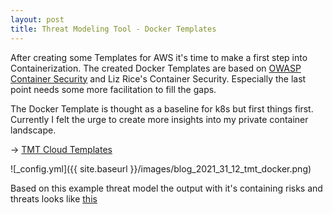 ```yaml
---
layout: post
title: Threat Modeling Tool - Docker Templates
---
```


After creating some Templates for AWS it's time to make a first step into Containerization. The created Docker Templates are based on [OWASP Container Security](https://github.com/OWASP/Docker-Security) and Liz Rice's Container Security. Especially the last point needs some more facilitation to fill the gaps.

The Docker Template is thought as a baseline for k8s but first things first. Currently I felt the urge to create more insights into my private container landscape. 

-> [TMT Cloud Templates](https://github.com/BenjiTrapp/tmt-cloud-templates)

![_config.yml]({{ site.baseurl }}/images/blog_2021_31_12_tmt_docker.png)

Based on this example threat model the output with it's containing risks and threats looks like [this](/assets/posts/docker_full_report.htm)
